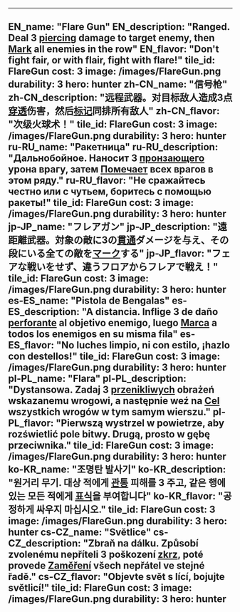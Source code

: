 ---

EN_name: "Flare Gun"
EN_description: "Ranged. Deal 3 <u>piercing</u> damage to target enemy, then <u>Mark</u> all enemies in the row"
EN_flavor: "Don't fight fair, or with flair, fight with flare!"
tile_id: FlareGun
cost: 3
image: /images/FlareGun.png
durability: 3
hero: hunter
zh-CN_name: "信号枪"
zh-CN_description: "远程武器。对目标敌人造成3点<u>穿透</u>伤害，然后<u>标记</u>同排所有敌人"
zh-CN_flavor: "次级火球术！"
tile_id: FlareGun
cost: 3
image: /images/FlareGun.png
durability: 3
hero: hunter
ru-RU_name: "Ракетница"
ru-RU_description: "Дальнобойное. Наносит 3 <u>пронзающего</u> урона врагу, затем <u>Помечает</u> всех врагов в этом ряду."
ru-RU_flavor: "Не сражайтесь честно или с чутьем, боритесь с помощью ракеты!"
tile_id: FlareGun
cost: 3
image: /images/FlareGun.png
durability: 3
hero: hunter
jp-JP_name: "フレアガン"
jp-JP_description: "遠距離武器。対象の敵に3の<u>貫通</u>ダメージを与え、その段にいる全ての敵を<u>マーク</u>する"
jp-JP_flavor: "フェアな戦いをせず、違うフロアからフレアで戦え！"
tile_id: FlareGun
cost: 3
image: /images/FlareGun.png
durability: 3
hero: hunter
es-ES_name: "Pistola de Bengalas"
es-ES_description: "A distancia. Inflige 3 de daño <u>perforante</u> al objetivo enemigo, luego <u>Marca</u> a todos los enemigos en su misma fila"
es-ES_flavor: "No luches limpio, ni con estilo, ¡hazlo con destellos!"
tile_id: FlareGun
cost: 3
image: /images/FlareGun.png
durability: 3
hero: hunter
pl-PL_name: "Flara"
pl-PL_description: "Dystansowa. Zadaj 3 <u>przenikliwych</u> obrażeń wskazanemu wrogowi, a następnie weź na <u>Cel</u> wszystkich wrogów w tym samym wierszu."
pl-PL_flavor: "Pierwszą wystrzel w powietrze, aby rozświetlić pole bitwy. Drugą, prosto w gębę przeciwnika."
tile_id: FlareGun
cost: 3
image: /images/FlareGun.png
durability: 3
hero: hunter
ko-KR_name: "조명탄 발사기"
ko-KR_description: "원거리 무기. 대상 적에게 <u>관통</u> 피해를 3 주고, 같은 행에 있는 모든 적에게 <u>표식</u>을 부여합니다"
ko-KR_flavor: "공정하게 싸우지 마십시오."
tile_id: FlareGun
cost: 3
image: /images/FlareGun.png
durability: 3
hero: hunter
cs-CZ_name: "Světlice"
cs-CZ_description: "Zbraň na dálku. Způsobí zvolenému nepříteli 3 poškození <u>zkrz</u>, poté provede <u>Zaměření</u> všech nepřátel ve stejné řadě."
cs-CZ_flavor: "Objevte svět s lící, bojujte světlicí!"
tile_id: FlareGun
cost: 3
image: /images/FlareGun.png
durability: 3
hero: hunter
---